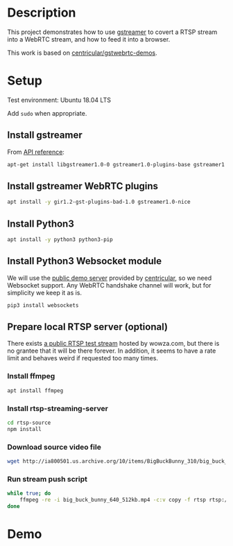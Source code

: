 # Description

This project demonstrates how to use [gstreamer](https://gstreamer.freedesktop.org) to covert a RTSP stream into a WebRTC stream, and how to feed it into a browser.

This work is based on [centricular/gstwebrtc-demos](https://github.com/centricular/gstwebrtc-demos).

# Setup

Test environment: Ubuntu 18.04 LTS

Add `sudo` when appropriate.

## Install gstreamer

From [API reference](https://gstreamer.freedesktop.org/documentation/installing/on-linux.html):

```bash
apt-get install libgstreamer1.0-0 gstreamer1.0-plugins-base gstreamer1.0-plugins-good gstreamer1.0-plugins-bad gstreamer1.0-plugins-ugly gstreamer1.0-libav gstreamer1.0-doc gstreamer1.0-tools gstreamer1.0-x gstreamer1.0-alsa gstreamer1.0-gl gstreamer1.0-gtk3 gstreamer1.0-qt5 gstreamer1.0-pulseaudio
```

## Install gstreamer WebRTC plugins

```bash
apt install -y gir1.2-gst-plugins-bad-1.0 gstreamer1.0-nice
```

## Install Python3

```bash
apt install -y python3 python3-pip
```

## Install Python3 Websocket module

We will use the [public demo server](https://webrtc.nirbheek.in) provided by [centricular](https://github.com/centricular/gstwebrtc-demos), so we need Websocket support. Any WebRTC handshake channel will work, but for simplicity we keep it as is.

```bash
pip3 install websockets
```

## Prepare local RTSP server (optional)

There exists [a public RTSP test stream](https://www.wowza.com/html/mobile.html) hosted by wowza.com, but there is no grantee that it will be there forever. In addition, it seems to have a rate limit and behaves weird if requested too many times. 

### Install ffmpeg

```bash
apt install ffmpeg
```

### Install rtsp-streaming-server

```bash
cd rtsp-source
npm install
```

### Download source video file

```bash
wget http://ia800501.us.archive.org/10/items/BigBuckBunny_310/big_buck_bunny_640_512kb.mp4
```

### Run stream push script

```bash
while true; do
	ffmpeg -re -i big_buck_bunny_640_512kb.mp4 -c:v copy -f rtsp rtsp://127.0.0.1:5554/stream1
done
```

# Demo

